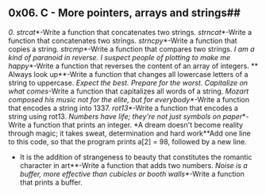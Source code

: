 ## 0x06. C - More pointers, arrays and strings##
*0. strcat**-Write a function that concatenates two strings.
*strncat**-Write a function that concatenates two strings.
*strncpy**-Write a function that copies a string.
*strcmp**-Write a function that compares two strings.
*I am a kind of paranoid in reverse. I suspect people of plotting to make me happy**-Write a function that reverses the content of an array of integers.
** Always look up**-Write a function that changes all lowercase letters of a string to uppercase.
*Expect the best. Prepare for the worst. Capitalize on what comes*-Write a function that capitalizes all words of a string.
*Mozart composed his music not for the elite, but for everybody**-Write a function that encodes a string into 1337.
*rot13**-Write a function that encodes a string using rot13.
*Numbers have life; they're not just symbols on paper**-Write a function that prints an integer.
*A dream doesn't become reality through magic; it takes sweat, determination and hard work**Add one line to this code, so that the program prints a[2] = 98, followed by a new line.
* It is the addition of strangeness to beauty that constitutes the romantic character in art**-Write a function that adds two numbers.
*Noise is a buffer, more effective than cubicles or booth walls**-Write a function that prints a buffer.
